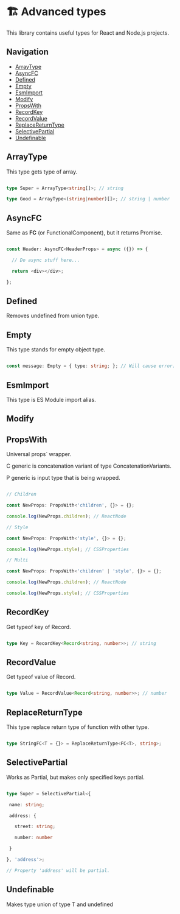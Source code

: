 # 🏗️ Advanced types

This library contains useful types for React and Node.js projects.

## Navigation

* [ArrayType](/#arraytype)
* [AsyncFC](/#asyncfc)
* [Defined](/#defined)
* [Empty](/#empty)
* [EsmImport](/#esmimport)
* [Modify](/#modify)
* [PropsWith](/#propswith)
* [RecordKey](/#recordkey)
* [RecordValue](/#recordvalue)
* [ReplaceReturnType](/#replacereturntype)
* [SelectivePartial](/#selectivepartial)
* [Undefinable](/#undefinable)

## ArrayType


This type gets type of array.

```ts

type Super = ArrayType<string[]>; // string

type Good = ArrayType<(string|number)[]>; // string | number

 ```

## AsyncFC


Same as **FC** (or FunctionalComponent), but it returns Promise.

```ts

const Header: AsyncFC<HeaderProps> = async ({}) => {

  // Do async stuff here...

  return <div></div>;

};

 ```

## Defined


Removes undefined from union type.

 

## Empty


This type stands for empty object type.

```ts

const message: Empty = { type: string; }; // Will cause error.

 ```

## EsmImport


This type is ES Module import alias.

 

## Modify


## PropsWith


Universal props` wrapper.

C generic is concatenation variant of type ConcatenationVariants.

P generic is input type that is being wrapped.

```ts

// Children

const NewProps: PropsWith<'children', {}> = {};

console.log(NewProps.children); // ReactNode

// Style

const NewProps: PropsWith<'style', {}> = {};

console.log(NewProps.style); // CSSProperties

// Multi

const NewProps: PropsWith<'children' | 'style', {}> = {};

console.log(NewProps.children); // ReactNode

console.log(NewProps.style); // CSSProperties

 ```

## RecordKey


Get typeof key of Record.

```ts

type Key = RecordKey<Record<string, number>>; // string

 ```

## RecordValue


Get typeof value of Record.

```ts

type Value = RecordValue<Record<string, number>>; // number

 ```

## ReplaceReturnType


This type replace return type of function with other type.

```ts

type StringFC<T = {}> = ReplaceReturnType<FC<T>, string>;

 ```

## SelectivePartial


Works as Partial, but makes only specified keys partial.

```ts

type Super = SelectivePartial<{

 name: string;

 address: {

   street: string;

   number: number

 }

}, 'address'>;

// Property 'address' will be partial.

 ```

## Undefinable


Makes type union of type T and undefined

 